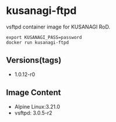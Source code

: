 # kusanagi-ftpd

vsftpd container image for KUSANAGI RoD.
```
export KUSANAGI_PASS=password
docker run kusanagi-ftpd
```

## Versions(tags)
- 1.0.12-r0

## Image Content
- Alpine Linux:3.21.0
- vsftpd: 3.0.5-r2

